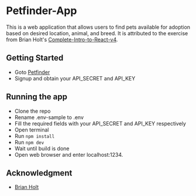 # Petfinder-App
This is a web application that allows users to find pets available for adoption based on desired location, animal, and breed. It is attributed to the exercise from Brian Holt's [Complete-Intro-to-React-v4](https://frontendmasters.com/courses/complete-react-v4/). 

## Getting Started

* Goto [Petfinder](https://www.petfinder.com/)
* Signup and obtain your API_SECRET and API_KEY

## Running the app

* Clone the repo
* Rename .env-sample to .env
* Fill the required fields with your API_SECRET and API_KEY respectively
* Open terminal
* Run ``npm install``
* Run ``npm dev``
* Wait until build is done
* Open web browser and enter localhost:1234.

## Acknowledgment

* [Brian Holt](https://github.com/btholt)
